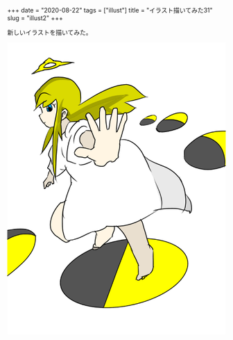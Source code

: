 +++
date = "2020-08-22"
tags = ["illust"]
title = "イラスト描いてみた31"
slug = "illust2"
+++

新しいイラストを描いてみた。

![](/img/yui_31.png)

